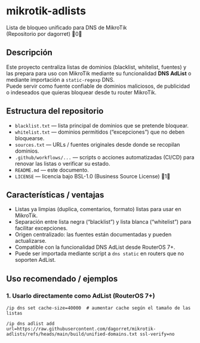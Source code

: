 # mikrotik-adlists

Lista de bloqueo unificado para DNS de MikroTik  
(Repositorio por dagorret) 0

## Descripción

Este proyecto centraliza listas de dominios (blacklist, whitelist, fuentes) y las prepara para uso con MikroTik mediante su funcionalidad **DNS AdList** o mediante importación a `static-regexp` DNS.  
Puede servir como fuente confiable de dominios maliciosos, de publicidad o indeseados que quieras bloquear desde tu router MikroTik.

## Estructura del repositorio

- `blacklist.txt` — lista principal de dominios que se pretende bloquear.  
- `whitelist.txt` — dominios permitidos (“excepciones”) que no deben bloquearse.  
- `sources.txt` — URLs / fuentes originales desde donde se recopilan dominios.  
- `.github/workflows/...` — scripts o acciones automatizadas (CI/CD) para renovar las listas o verificar su estado.  
- `README.md` — este documento.  
- `LICENSE` — licencia bajo BSL-1.0 (Business Source License) 1  

## Características / ventajas

- Listas ya limpias (duplica, comentarios, formato) listas para usar en MikroTik.  
- Separación entre lista negra (“blacklist”) y lista blanca (“whitelist”) para facilitar excepciones.  
- Origen centralizado: las fuentes están documentadas y pueden actualizarse.  
- Compatible con la funcionalidad DNS AdList desde RouterOS 7+.  
- Puede ser importada mediante script a `dns static` en routers que no soporten AdList.

## Uso recomendado / ejemplos

### 1. Usarlo directamente como AdList (RouterOS 7+)

```shell
/ip dns set cache-size=40000  # aumentar cache según el tamaño de las listas

/ip dns adlist add url=https://raw.githubusercontent.com/dagorret/mikrotik-adlists/refs/heads/main/build/unified-domains.txt ssl-verify=no
